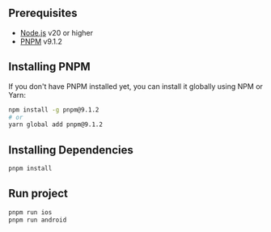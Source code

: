 ## Prerequisites

- [Node.js](https://nodejs.org/) v20 or higher
- [PNPM](https://pnpm.io/) v9.1.2

## Installing PNPM

If you don't have PNPM installed yet, you can install it globally using NPM or Yarn:

```sh
npm install -g pnpm@9.1.2
# or
yarn global add pnpm@9.1.2
```

## Installing Dependencies

```sh
pnpm install
```

## Run project

```sh
pnpm run ios
pnpm run android
```

